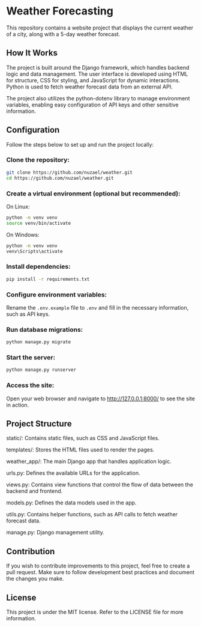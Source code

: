 # Weather Forecasting
This repository contains a website project that displays the current weather of a city, along with a 5-day weather forecast.

## How It Works
The project is built around the Django framework, which handles backend logic and data management. The user interface is developed using HTML for structure, CSS for styling, and JavaScript for dynamic interactions. Python is used to fetch weather forecast data from an external API.

The project also utilizes the python-dotenv library to manage environment variables, enabling easy configuration of API keys and other sensitive information.

## Configuration
Follow the steps below to set up and run the project locally:

### Clone the repository:
```bash
git clone https://github.com/nuzael/weather.git
cd https://github.com/nuzael/weather.git
```

### Create a virtual environment (optional but recommended):
On Linux:
```bash
python -m venv venv
source venv/bin/activate
```
On Windows: 
```bash
python -m venv venv
venv\Scripts\activate
```

### Install dependencies:
```bash
pip install -r requirements.txt
```

### Configure environment variables:
Rename the `.env.example` file to `.env` and fill in the necessary information, such as API keys.

### Run database migrations:
```bash
python manage.py migrate
```

### Start the server:
```bash
python manage.py runserver
```

### Access the site:
Open your web browser and navigate to http://127.0.0.1:8000/ to see the site in action.

## Project Structure
static/: Contains static files, such as CSS and JavaScript files.

templates/: Stores the HTML files used to render the pages.

weather_app/: The main Django app that handles application logic.

urls.py: Defines the available URLs for the application.

views.py: Contains view functions that control the flow of data between the backend and frontend.

models.py: Defines the data models used in the app.

utils.py: Contains helper functions, such as API calls to fetch weather forecast data.

manage.py: Django management utility.

## Contribution
If you wish to contribute improvements to this project, feel free to create a pull request. Make sure to follow development best practices and document the changes you make.

## License
This project is under the MIT license. Refer to the LICENSE file for more information.
